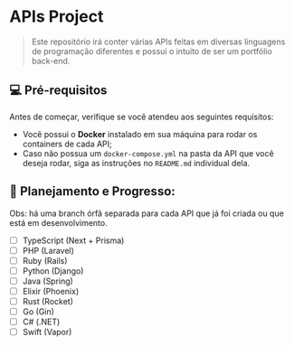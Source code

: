 # APIs Project

> Este repositório irá conter várias APIs feitas em diversas linguagens de programação diferentes e possui o intuito de ser um portfólio back-end.

## 💻 Pré-requisitos
Antes de começar, verifique se você atendeu aos seguintes requisitos:
* Você possui o **Docker** instalado em sua máquina para rodar os containers de cada API;
* Caso não possua um `docker-compose.yml` na pasta da API que você deseja rodar, siga as instruções no `README.md` individual dela.

## 🚀 Planejamento e Progresso:
Obs: há uma branch órfã separada para cada API que já foi criada ou que está em desenvolvimento.
- [ ] TypeScript (Next + Prisma)
- [ ] PHP (Laravel)
- [ ] Ruby (Rails)
- [ ] Python (Django)
- [ ] Java (Spring)
- [ ] Elixir (Phoenix)
- [ ] Rust (Rocket)
- [ ] Go (Gin)
- [ ] C# (.NET)
- [ ] Swift (Vapor)